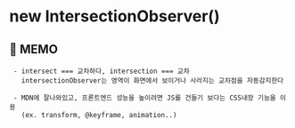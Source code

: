 # new IntersectionObserver()

## 💬 MEMO

```
 - intersect === 교차하다, intersection === 교차
   intersectionObserver는 영역이 화면에서 보이거나 사라지는 교차점을 자동감지한다

 - MDN에 잘나와있고, 프론트엔드 성능을 높이려면 JS를 건들기 보다는 CSS내장 기능을 이용
   (ex. transform, @keyframe, animation..)
```
